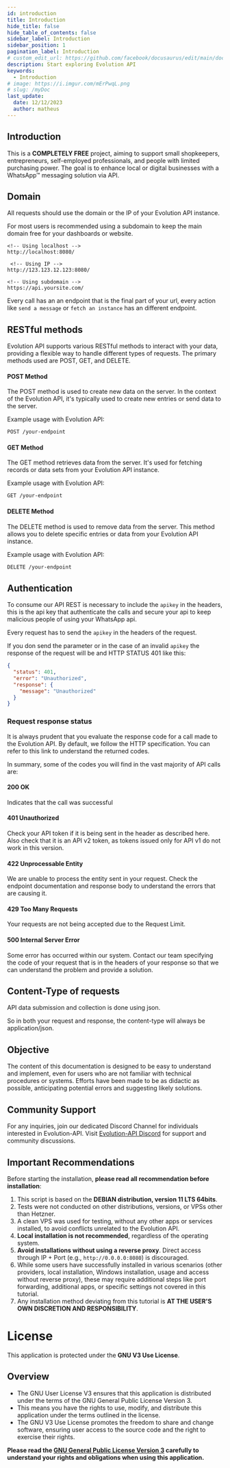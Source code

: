 ```yaml
---
id: introduction
title: Introduction
hide_title: false
hide_table_of_contents: false
sidebar_label: Introduction
sidebar_position: 1
pagination_label: Introduction
# custom_edit_url: https://github.com/facebook/docusaurus/edit/main/docs/api-doc-markdown.md
description: Start exploring Evolution API
keywords:
  - Introduction
# image: https://i.imgur.com/mErPwqL.png
# slug: /myDoc
last_update:
  date: 12/12/2023
  author: matheus
---
```

## Introduction

This is a **COMPLETELY FREE** project, aiming to support small shopkeepers, entrepreneurs, self-employed professionals, and people with limited purchasing power. The goal is to enhance local or digital businesses with a WhatsApp™ messaging solution via API.

## Domain

All requests should use the domain or the IP of your Evolution API instance.

For most users is recommended using a subdomain to keep the main domain free for your dashboards or website.

```plaintext
<!-- Using localhost -->
http://localhost:8080/

 <!-- Using IP -->
http://123.123.12.123:8080/

<!-- Using subdomain -->
https://api.yoursite.com/
```

Every call has an an endpoint that is the final part of your url, every action like `send a message` or `fetch an instance` has an different endpoint.

## RESTful methods

Evolution API supports various RESTful methods to interact with your data, providing a flexible way to handle different types of requests. The primary methods used are POST, GET, and DELETE.

#### POST Method

The POST method is used to create new data on the server. In the context of the Evolution API, it's typically used to create new entries or send data to the server.

Example usage with Evolution API:

```rest
POST /your-endpoint
```

#### GET Method

The GET method retrieves data from the server. It's used for fetching records or data sets from your Evolution API instance.

Example usage with Evolution API:

```rest
GET /your-endpoint
```

#### DELETE Method

The DELETE method is used to remove data from the server. This method allows you to delete specific entries or data from your Evolution API instance.

Example usage with Evolution API:

```rest
DELETE /your-endpoint
```

## Authentication

To consume our API REST is necessary to include the `apikey` in the headers, this is the api key that authenticate the calls and secure your api to keep malicious people of using your WhatsApp api.

Every request has to send the `apikey` in the headers of the request.

If you don send the parameter or in the case of an invalid `apikey` the response of the request will be and HTTP STATUS 401 like this:

```json showLineNumbers
{
  "status": 401,
  "error": "Unauthorized",
  "response": {
    "message": "Unauthorized"
  }
}
```

### Request response status

It is always prudent that you evaluate the response code for a call made to the Evolution API. By default, we follow the HTTP specification. You can refer to this link to understand the returned codes.

In summary, some of the codes you will find in the vast majority of API calls are:

#### 200 OK

Indicates that the call was successful

#### 401 Unauthorized

Check your API token if it is being sent in the header as described here. Also check that it is an API v2 token, as tokens issued only for API v1 do not work in this version.

#### 422 Unprocessable Entity

We are unable to process the entity sent in your request. Check the endpoint documentation and response body to understand the errors that are causing it.

#### 429 Too Many Requests

Your requests are not being accepted due to the Request Limit.

#### 500 Internal Server Error

Some error has occurred within our system. Contact our team specifying the code of your request that is in the headers of your response so that we can understand the problem and provide a solution.

## Content-Type of requests

API data submission and collection is done using json.

So in both your request and response, the content-type will always be application/json.

## Objective

The content of this documentation is designed to be easy to understand and implement, even for users who are not familiar with technical procedures or systems. Efforts have been made to be as didactic as possible, anticipating potential errors and suggesting likely solutions.

## Community Support

For any inquiries, join our dedicated Discord Channel for individuals interested in Evolution-API. Visit [Evolution-API Discord](https://evolution-api.com/discord) for support and community discussions.

## Important Recommendations

Before starting the installation, **please read all recommendation before installation**:

1. This script is based on the **DEBIAN distribution, version 11 LTS 64bits**.
2. Tests were not conducted on other distributions, versions, or VPSs other than Hetzner.
3. A clean VPS was used for testing, without any other apps or services installed, to avoid conflicts unrelated to the Evolution API.
4. **Local installation is not recommended**, regardless of the operating system.
5. **Avoid installations without using a reverse proxy**. Direct access through IP + Port (e.g., `http://0.0.0.0:8080`) is discouraged.
6. While some users have successfully installed in various scenarios (other providers, local installation, Windows installation, usage and access without reverse proxy), these may require additional steps like port forwarding, additional apps, or specific settings not covered in this tutorial.
7. Any installation method deviating from this tutorial is **AT THE USER'S OWN DISCRETION AND RESPONSIBILITY**.

# License

This application is protected under the **GNU V3 Use License**.

## Overview

- The GNU User License V3 ensures that this application is distributed under the terms of the GNU General Public License Version 3.
- This means you have the rights to use, modify, and distribute this application under the terms outlined in the license.
- The GNU V3 Use License promotes the freedom to share and change software, ensuring user access to the source code and the right to exercise their rights.

**Please read the [GNU General Public License Version 3](https://www.gnu.org/licenses/gpl-3.0.html) carefully to understand your rights and obligations when using this application.**
